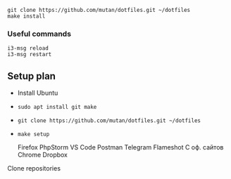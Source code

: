 `git clone https://github.com/mutan/dotfiles.git ~/dotfiles`  
`make install`

### Useful commands
`i3-msg reload`  
`i3-msg restart`  

## Setup plan

* Install Ubuntu
* `sudo apt install git make`
* `git clone https://github.com/mutan/dotfiles.git ~/dotfiles`
* `make setup`

    Firefox
    PhpStorm
    VS Code
    Postman
    Telegram
    Flameshot
  С оф. сайтов
    Chrome
    Dropbox

Clone repositories